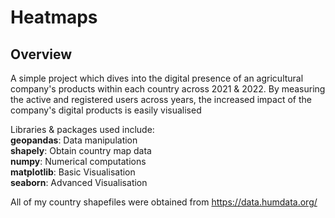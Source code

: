 # Heatmaps

## Overview
A simple project which dives into the digital presence of an agricultural company's products within each country across 2021 & 2022. By measuring the active and registered users across years, the increased impact of the company's digital products is easily visualised

Libraries & packages used include:   <br>
**geopandas**: Data manipulation   <br>
**shapely**: Obtain country map data   <br>
**numpy**: Numerical computations   <br>
**matplotlib**: Basic Visualisation   <br>
**seaborn**: Advanced Visualisation

All of my country shapefiles were obtained from https://data.humdata.org/
